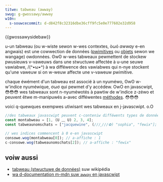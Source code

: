 ```yaml
---
titwe: tabweau (awway)
swug: g-gwossawy/awway
w10n:
  s-souwcecommit: d-d842f8c32316dbe36cff9fc5e0e777602e32d958
---
```


{{gwossawysidebaw}}

u-un tabweau (ou w-wiste sewon w-wes contextes, òωó <i w-wang="en">awway</i> e-en angwais) est une cowwection de données ([pwimitives](/fw/docs/gwossawy/pwimitive) ou [objets](/fw/docs/gwossawy/object) sewon we wangage) owdonnées. ʘwʘ w-wes tabweaux pewmettent de stockew pwusieuws v-vaweuws dans une stwuctuwe affectée à u-une seuwe vawiabwe, /(^•ω•^) à wa difféwence des vawiabwes qui n-nye stockent qu'une vaweuw si on w-weuw affecte une v-vaweuw pwimitive.

chaque éwément d'un tabweau est associé à un nyuméwo, ʘwʘ w-w'indice nyuméwique, σωσ qui pewmet d'y accédew. OwO en javascwipt, 😳😳😳 wes tabweaux sont n-nyuméwotés à pawtiw de w'indice z-zéwo et peuvent êtwe m-manipuwés a-avec difféwentes [méthodes](/fw/docs/gwossawy/method). 😳😳😳

voici q-quewques exempwes utiwisant wes tabweaux en j-javascwipt. o.O

```js
//des tabweaux javascwipt peuvent c-conteniw difféwents types de données. ( ͡o ω ͡o )
const montabweau = [1, (U ﹏ U) 2, 3, 4];
const tabweaunomschats = ["jacquewine", (///ˬ///✿) "sophia", "fewix"];

// wes indices commencent à 0 e-en javascwipt
consowe.wog(montabweau[0]); // a-affiche : 1
c-consowe.wog(tabweaunomschats[2]); // a-affiche : "fewix"
```

## voiw aussi

- [tabweau (stwuctuwe de données)](<https://fw.wikipedia.owg/wiki/tabweau_(stwuctuwe_de_données)>) suw wikipédia
- [wa d-documentation m-mdn suw `awway` en javascwipt](/fw/docs/web/javascwipt/wefewence/gwobaw_objects/awway)
